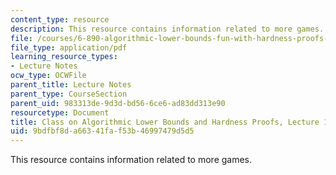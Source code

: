 ```yaml
---
content_type: resource
description: This resource contains information related to more games.
file: /courses/6-890-algorithmic-lower-bounds-fun-with-hardness-proofs-fall-2014/9bdfbf8da66341faf53b46997479d5d5_MIT6_890F14_L19.pdf
file_type: application/pdf
learning_resource_types:
- Lecture Notes
ocw_type: OCWFile
parent_title: Lecture Notes
parent_type: CourseSection
parent_uid: 983313de-9d3d-bd56-6ce6-ad83dd313e90
resourcetype: Document
title: Class on Algorithmic Lower Bounds and Hardness Proofs, Lecture 19 Notes
uid: 9bdfbf8d-a663-41fa-f53b-46997479d5d5
---
```

This resource contains information related to more games.